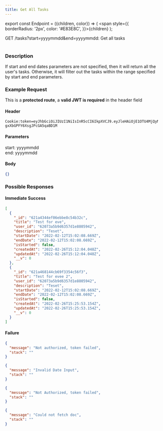 ```yaml
---
title: Get All Tasks
---
```


export const Endpoint = ({children, color}) => ( <span style={{
borderRadius: '2px',
color: '#E83E8C',
}}>{children}</span> );

<Endpoint>GET /tasks?start=yyyymmdd&end=yyyymmdd</Endpoint>: Get all tasks <br></br>

### Description

If start and end dates parameters are not specified, then it will return all the user's tasks. Otherwise, it will filter out the tasks within the range specified by start and end parameters.

### Example Request

This is a **protected route**, a **valid JWT is required** in the header field

#### Header

```
Cookie:token=eyJhbGciOiJIUzI1NiIsInR5cCI6IkpXVCJ9.eyJleHAiOjE1OTU4MjQyNzUsImlhdCI6IjIwMjAtMDctMjdUMDA6MjY6MTUuNzg5NTg0Mi0wNDowMCIsInN1YiI6ImNocmlzIn0.5US2_ITKcfgkpEbfsR-gxXbGPFY6XsgJPcGA5qaBD1M
```

#### Parameters

start: yyyymmdd\
end: yyyymmdd

#### Body

```json
{}
```

### Possible Responses

#### Immediate Success

```json
[
  {
    "_id": "621a4344ef06ebbe8c54b32c",
    "title": "Test for eve",
    "user_id": "62073a5b9d6357d1e8805942",
    "description": "Teset",
    "startDate": "2022-02-12T15:02:08.669Z",
    "endDate": "2022-02-12T15:02:08.669Z",
    "isStarted": false,
    "createdAt": "2022-02-26T15:12:04.048Z",
    "updatedAt": "2022-02-26T15:12:04.048Z",
    "__v": 0
  },
  {
    "_id": "621a468144cb69f3354c56f3",
    "title": "Test for evee 2",
    "user_id": "62073a5b9d6357d1e8805942",
    "description": "Teset",
    "startDate": "2022-02-12T15:02:08.669Z",
    "endDate": "2022-02-12T15:02:08.669Z",
    "isStarted": false,
    "createdAt": "2022-02-26T15:25:53.154Z",
    "updatedAt": "2022-02-26T15:25:53.154Z",
    "__v": 0
  }
]
```

#### Failure

```json
{
  "message": "Not authorized, token failed",
  "stack": ""
}
```

```json
{
  "message": "Invalid Date Input",
  "stack": ""
}
```

```json
{
  "message": "Not Authorized, token failed",
  "stack": ""
}
```

```json
{
  "message": "Could not fetch doc",
  "stack": ""
}
```
